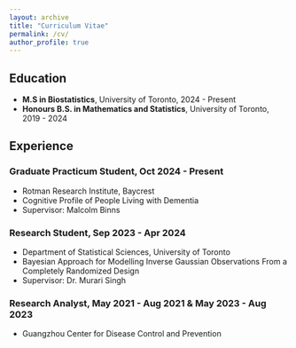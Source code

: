 ```yaml
---
layout: archive
title: "Curriculum Vitae"
permalink: /cv/
author_profile: true
---
```


## Education

- **M.S in Biostatistics**, University of Toronto, 2024 - Present
- **Honours B.S. in Mathematics and Statistics**, University of Toronto, 2019 - 2024

## Experience

### Graduate Practicum Student, Oct 2024 - Present
- Rotman Research Institute, Baycrest
- Cognitive Profile of People Living with Dementia
- Supervisor: Malcolm Binns

### Research Student, Sep 2023 - Apr 2024
- Department of Statistical Sciences, University of Toronto
- Bayesian Approach for Modelling Inverse Gaussian Observations From a Completely Randomized Design
- Supervisor: Dr. Murari Singh

### Research Analyst, May 2021 - Aug 2021 & May 2023 - Aug 2023
- Guangzhou Center for Disease Control and Prevention


